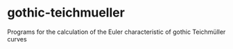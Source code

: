 # gothic-teichmueller
Programs for the calculation of the Euler characteristic of gothic Teichmüller curves

